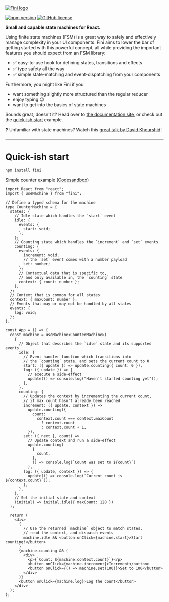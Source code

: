 [![Fini logo](https://fini.js.org/img/fini_normal.svg)](https://fini.js.org)

[![npm version](http://img.shields.io/npm/v/fini.svg?style=flat)](https://npmjs.org/package/fini "View this project on npm") [![GitHub license](https://img.shields.io/github/license/janovekj/fini)](https://github.com/janovekj/fini/blob/master/LICENSE "MIT license")

**Small and capable state machines for React.**

Using finite state machines (FSM) is a great way to safely and effectively manage complexity in your UI components. Fini aims to lower the bar of getting started with this powerful concept, all while providing the important features you should expect from an FSM library:

- ✅ easy-to-use hook for defining states, transitions and effects
- ✅ type safety all the way
- ✅ simple state-matching and event-dispatching from your components

Furthermore, you might like Fini if you

- want something slightly more structured than the regular reducer
- enjoy typing 😉
- want to get into the basics of state machines

Sounds great, doesn't it? Head over to [the documentation site](https://fini.js.org), or check out the [quick-ish start](#quick-start) example.

❓ Unfamiliar with state machines? Watch this [great talk by David Khourshid](https://www.youtube.com/watch?v=RqTxtOXcv8Y)!

---

# Quick-ish start

```bash
npm install fini
```

Simple counter example ([Codesandbox](https://codesandbox.io/s/fini-counter-example-ul43u?file=/src/App.tsx))

```tsx
import React from "react";
import { useMachine } from "fini";

// Define a typed schema for the machine
type CounterMachine = {
  states: {
    // Idle state which handles the `start` event
    idle: {
      events: {
        start: void;
      };
    };
    // Counting state which handles the `increment` and `set` events
    counting: {
      events: {
        increment: void;
        // the `set` event comes with a number payload
        set: number;
      };
      // Contextual data that is specific to,
      // and only available in, the `counting` state
      context: { count: number };
    };
  };
  // Context that is common for all states
  context: { maxCount: number };
  // Events that may or may not be handled by all states
  events: {
    log: void;
  };
};

const App = () => {
  const machine = useMachine<CounterMachine>(
    {
      // Object that describes the `idle` state and its supported events
      idle: {
        // Event handler function which transitions into
        // the `counting` state, and sets the current count to 0
        start: ({ update }) => update.counting({ count: 0 }),
        log: ({ update }) => {
          // execute a side-effect
          update(() => console.log("Haven't started counting yet"));
        },
      },
      counting: {
        // Updates the context by incrementing the current count,
        // if max count hasn't already been reached
        increment: ({ update, context }) =>
          update.counting({
            count:
              context.count === context.maxCount
                ? context.count
                : context.count + 1,
          }),
        set: ({ next }, count) =>
          // Update context and run a side-effect
          update.counting(
            {
              count,
            },
            () => console.log(`Count was set to ${count}`)
          ),
        log: ({ update, context }) => {
          update(() => console.log(`Current count is ${context.count}`));
        },
      },
    },
    // Set the initial state and context
    (initial) => initial.idle({ maxCount: 120 })
  );

  return (
    <div>
      {
        // Use the returned `machine` object to match states,
        // read the context, and dispatch events
        machine.idle && <button onClick={machine.start}>Start counting!</button>
      }
      {machine.counting && (
        <div>
          <p>{`Count: ${machine.context.count}`}</p>
          <button onClick={machine.increment}>Increment</button>
          <button onClick={() => machine.set(100)}>Set to 100</button>
        </div>
      )}
      <button onClick={machine.log}>Log the count</button>
    </div>
  );
};
```
